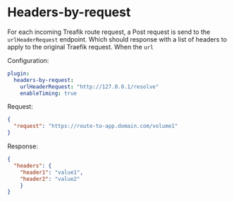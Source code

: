 # Headers-by-request

For each incoming Treafik route request, a Post request is send to the `urlHeaderRequest` endpoint. 
Which should response with a list of headers to apply to the original Traefik request. When the `url`

Configuration:
```yaml
plugin:
  headers-by-request:
    urlHeaderRequest: "http://127.0.0.1/resolve"
    enableTiming: true
```

Request:
```json
{ 
  "request": "https://route-to-app.domain.com/volume1"
}
```

Response:
```json
{ 
  "headers": {
    "header1": "value1",
    "header2": "value2"
    }
}
```